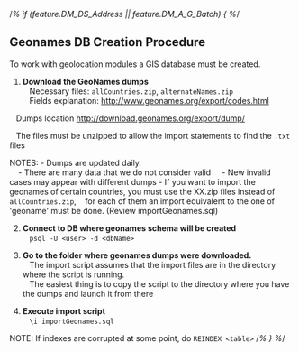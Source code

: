 /*% if (feature.DM_DS_Address || feature.DM_A_G_Batch) { %*/
## Geonames DB Creation Procedure
To work with geolocation modules a GIS database must be created.

1. **Download the GeoNames dumps**  
   Necessary files: `allCountries.zip`, `alternateNames.zip`  
   Fields explanation: http://www.geonames.org/export/codes.html

   Dumps location <a href="http://download.geonames.org/export/dump/">http://download.geonames.org/export/dump/</a>

   The files must be unzipped to allow the import statements to find the `.txt` files  

   NOTES:
    - Dumps are updated daily.  
    - There are many data that we do not consider valid
    - New invalid cases may appear with different dumps
    - If you want to import the geonames of certain countries, you must use the XX.zip files instead of `allCountries.zip`,
   for each of them an import equivalent to the one of 'geoname' must be done. (Review importGeonames.sql)  

2. **Connect to DB where geonames schema will be created**  
   ```psql -U <user> -d <dbName>``` 

3. **Go to the folder where geonames dumps were downloaded.**  
   The import script assumes that the import files are in the directory where the script is running.  
   The easiest thing is to copy the script to the directory where you have the dumps and launch it from there

4. **Execute import script**  
   ```\i importGeonames.sql```

NOTE: If indexes are corrupted at some point, do `REINDEX <table>`
/*% } %*/

